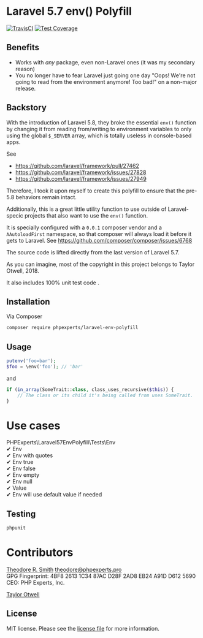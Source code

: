 # Laravel 5.7 env() Polyfill

[![TravisCI](https://travis-ci.org/phpexpertsinc/Laravel57-env-polyfill.svg?branch=master)](https://travis-ci.org/phpexpertsinc/Laravel57-env-polyfill)
[![Test Coverage](https://api.codeclimate.com/v1/badges/4055759a290cbc797f5f/test_coverage)](https://codeclimate.com/github/phpexpertsinc/Laravel57-env-polyfill/test_coverage)

## Benefits

* Works with *any* package, even non-Laravel ones (it was my secondary reason)
* You no longer have to fear Laravel just going one day "Oops! We're not going to read from the environment anymore! Too bad!" on a non-major release.

## Backstory

With the introduction of Laravel 5.8, they broke the essential `env()` function 
by changing it from reading from/writing to environment variables to only using 
the global `$_SERVER` array, which is totally useless in console-based apps.

See  
 * https://github.com/laravel/framework/pull/27462
 * https://github.com/laravel/framework/issues/27828
 * https://github.com/laravel/framework/issues/27949

Therefore, I took it upon myself to create this polyfill to ensure that the pre-5.8
behaviors remain intact.

Additionally, this is a great little utility function to use outside of Laravel-specic
projects that also want to use the `env()` function.

It is specially configured with a `0.0.1` composer vendor and a `AAutoloadFirst` 
namespace, so that composer will always load it before it gets to Laravel. 
See https://github.com/composer/composer/issues/6768

The source code is lifted directly from the last version of Laravel 5.7.

As you can imagine, most of the copyright in this project belongs to 
Taylor Otwell, 2018.

It also includes 100% unit test code .

## Installation

Via Composer

```bash
composer require phpexperts/laravel-env-polyfill
```

## Usage

```php
putenv('foo=bar');
$foo = \env('foo'); // 'bar'
```

and

```php
if (in_array(SomeTrait::class, class_uses_recursive($this)) {
    // The class or its child it's being called from uses SomeTrait.
}
```

# Use cases

PHPExperts\Laravel57EnvPolyfill\Tests\Env  
 ✔ Env  
 ✔ Env with quotes  
 ✔ Env true  
 ✔ Env false  
 ✔ Env empty  
 ✔ Env null  
 ✔ Value  
 ✔ Env will use default value if needed

## Testing

```bash
phpunit
```

# Contributors

[Theodore R. Smith](https://www.phpexperts.pro/]) <theodore@phpexperts.pro>  
GPG Fingerprint: 4BF8 2613 1C34 87AC D28F  2AD8 EB24 A91D D612 5690  
CEO: PHP Experts, Inc.

[Taylor Otwell](https://www.laravel.com/)

## License

MIT license. Please see the [license file](LICENSE) for more information.
